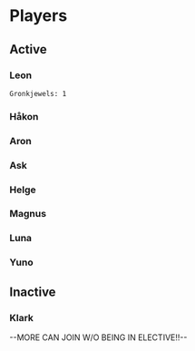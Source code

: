 # Players 

## Active 

### Leon 
`Gronkjewels: 1`
### Håkon 
### Aron 
### Ask 
### Helge
### Magnus 
### Luna 
### Yuno 

## Inactive 

### Klark 

--MORE CAN JOIN W/O BEING IN ELECTIVE!!--
